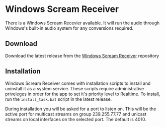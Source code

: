 # Windows Scream Receiver

There is a Windows Scream Recevier available. It will run the audio through Windows's built-in audio system for any conversions required.

## Download

Download the latest release from the [Windows Scream Receiver](http://github.com/netham45/win-scream-receiver) repository

## Installation

Windows Scream Receiver comes with installation scripts to install and uninstall it as a system service. These scripts require administrative priveleges in order for the app to set it's priority level to Realtime. To install, run the `install_task.bat` script in the latest release.

During installation you will be asked for a port to listen on. This will be the active port for multicast streams on group 239.255.77.77 and unicast streams on local interfaces on the selected port. The default is 4010.